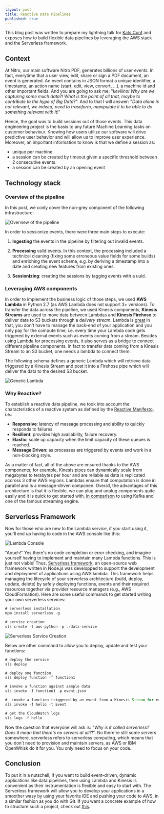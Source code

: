 ```yaml
---
layout: post
title: Reactive Data Pipelines
published: true
---
```


This blog post was written to prepare my lightning talk for [Kats Conf](http://www.katsconf.com/) and exposes how to build flexible data pipelines by leveraging the AWS stack and the Serverless framework.

## Context 

At Nitro, our main software Nitro PDF, generates billions of user events. In fact, everytime that a user view, edit, share or sign a PDF document, an event is generated. An event contains in JSON format a unique identifier, a timestamp, an action name (start, edit, view, convert, ...), a machine id and other important fields. And you are going to ask me: "_kevllino! Why are we capturing some much data?! What is the point of all that, maybe to contribute to the hype of Big Data_?". And to that I will answer: "_Data alone is not relevant, we indeed, need to trasnform, manipulate it to be able to do something relevant with it!_"

Hence, the goal was to build sessions out of those events. This data engineering project is the basis to any future Machine Learning tasks on customer behaviour. Knowing how users utilize our software will drive predictive user behavior and will allow us to improve user experience. Moreover, an important information to know is that we define a session as: 

- unique per machine 
- a session can be created by timeout given a specific threshold between 2 consecutive events. 
- a session can be created by an opening event

## Technology stack 

### Overview of the pipeline 

In this post, we conly cover the non-grey component of the following infrastructure: 

![Overview of the pipeline]({{site.baseurl}}https://github.com/kevllino/kevllino.github.io/blob/master/images/Screen%20Shot%202017-02-05%20at%2012.24.38.png?raw=true)

In order to sessionize events, there were three main steps to execute:

1. **Ingesting** the events in the pipeline by filtering out invalid events.

2. **Processing** valid events. In this context, the processing included a technical cleaning (fixing some erroneous value fields for some builds) and enriching the event schema, e.g. by deriving a timestamp into a date and creating new features from existing ones. 

3. **Sessionizing**: creating the sessions by tagging events with a uuid.

### Leveraging AWS components 

In order to implement the business logic of those steps, we used **AWS Lambda** in Python 2.7 (as AWS Lambda does not support 3+ versions). To transfer the data across the pipeline, we used Kinesis components, **Kinesis Streams** are used to move data between Lambdas and **Kinesis Firehose** to deliver data to S3 buckets through a _delivery stream_. Lambda is [great](https://aws.amazon.com/lambda/faqs/) in that, you don't have to manage the back-end of your application and you only pay for the compute time, i.e. every time your Lambda code gets triggered by external events such as events coming from a stream. Besides using Lambda for processing events, it also serves as a bridge to connect different pipeline components. In fact to transfer data coming from a Kinesis Stream to an S3 bucket, one needs a lambda to connect them. 

The following schema defines a generic Lambda which will retrieve data triggered by a Kinesis Stream and post it into a Firehose pipe which will deliver the data to the desired S3 bucket.

![Generic Lambda]({{site.baseurl}}https://github.com/kevllino/kevllino.github.io/blob/master/images/Screen%20Shot%202017-02-05%20at%2013.01.53.png?raw=true)


### Why Reactive?

To establish a reactive data pipeline, we took into account the  characteristics of a reactive system as defined by the [Reactive Manifesto](http://www.reactivemanifesto.org/), i.e.:

- **Responsive**: latency of message processing and ability to quickly responds to failures. 
- **Resilient**: provides high availability, failure recovery. 
- **Elastic**: scale up capacity when the limit capacity of these queues is reached. 
- **Message Driven**: as processes are triggered by events and work in a non-blocking style. 

As a matter of fact, all of the above are ensured thanks to the AWS components; for example,  Kinesis pipes can dynamically scale from megabytes to terabytes per hour and are reliable as data is replicated accross 3 other AWS regions. Lambdas ensure that computation is done in parallel and is a message-driven componen. Overall, the advantages of this architecture is that it is flexible, we can plug and unplug components quite easily and it is quick to get started with, [in comparison](https://blog.insightdatascience.com/ingestion-comparison-kafka-vs-kinesis-4c7f5193a7cd#.kq2nef9la) to using Kafka and one of the famous streaming engine. 

## Serverless Framework 

Now for those who are new to the Lambda service, if you start using it, you'll end up having to code in the AWS console like this: 

![Lambda Console]({{site.baseurl}}https://github.com/kevllino/kevllino.github.io/blob/master/images/Screen%20Shot%202017-02-06%20at%2021.24.34.png?raw=true)

"Aouch!" Yes there's no code completion or error checking, and imagine yourself having to implement and maintain many Lambda functions. This is just not viable! Thus, [Serverless framework](https://serverless.com/), an open-source web framework written in Node.js was developped to support the development and deployment of applications using AWS lambda. This framework helps managing the lifecycle of your serverless architecture (build, deploy, update, delete) by safely deploying functions, events and their required resources together via provider resource managers (e.g., AWS CloudFormation). 
Here are some useful commands to get started writing your own serverless services: 

```Scala
# serverless installation 
npm install serverless -g

# service creation 
sls create -t aws-python -p ./data-service
```
![Serverless Service Creation]({{site.baseurl}}https://github.com/kevllino/kevllino.github.io/blob/master/images/Screen%20Shot%202017-02-11%20at%2014.49.04.png?raw=true)

Below are other command to allow you to deploy, update and test your functions:

```Scala
# deploy the service 
sls deploy

# deploy one function 
sls deploy function -f function1 

# invoke a function against sample data 
sls invoke -f function1 -p event.json

#  invoke a function triggered by an event from a Kinesis Stream for example 
sls invoke -f hello -t Event

# get the CloudWatch logs 
sls logs -f hello
```

Now the question that everyone will ask is: "_Why is it called serverless? Does it mean that there's no servers at all?!_". No there're still some servers somewhere, serverless refers to serverless computing, which means that you don't need to provision and maintain servers, as AWS or IBM OpenWhisk do it for you. You only need to focus on your code.


## Conclusion

To put it in a nutschell, if you want to build event-driven, dynamic applications like data pipelines, then using Lambda and Kinesis is convenient as their instrumentation is flexible and easy to start with. The Serverless framework will allow you to develop your applications in a smoother wasy by using your favorite IDE and pushing your code to AWS, in a similar fashion as you do with Git. If you want a concrete example of how to structure such a project, check out [this](https://github.com/kevllino/reactive-data-pipeline).
